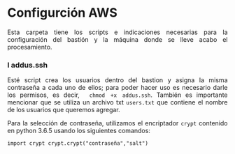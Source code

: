<div class="tip" markdown="1">

# Configurción AWS
<div align="justify">

Esta carpeta tiene los scripts e indicaciones necesarias para la configuración del bastión y la máquina donde se lleve acabo el procesamiento.

### I addus.ssh

Esté script crea los usuarios dentro del bastion y asigna la misma contraseña a cada uno de ellos; para poder hacer uso es necesario darle los permisos, es decir, ` chmod +x addus.ssh`. También es importante mencionar que se utiliza un archivo txt `users.txt` que contiene el nombre de los usuarios que queremos agregar.

Para la selección de contraseña, utilizamos el encriptador `crypt` contenido en python 3.6.5 usando los siguientes comandos:

``
import crypt
crypt.crypt("contraseña","salt")
``




</div>

